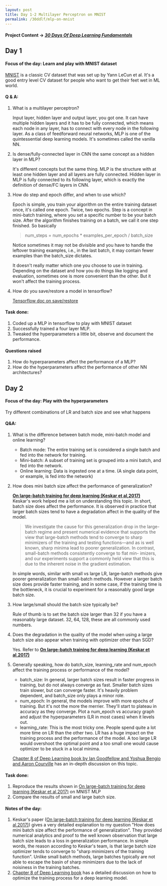 ```yaml
---
layout: post
title: Day 1-2 Multilayer Perceptron on MNIST
permalink: /30ddlf/mlp-on-mnist
---
```

#### Project Content &rarr;  *[30 Days Of Deep Learning Fundamentals](/blog/30-days-of-deep-learning-fundamentals/)*
## Day 1
#### Focus of the day: Learn and play with MNIST dataset
[MNIST](http://yann.lecun.com/exdb/mnist/) is a classic CV dataset that was set up by Yann LeCun et al. It's a good entry level CV dataset for people who want to get their feet wet in ML world.

#### Q & A: 
1. What is a multilayer perceptron? 

    Input layer, hidden layer and output layer, you got one. It can have multiple hidden layers and it has to be fully connected, which means each node in any layer, has to connect with every node in the following layer.
    As a class of feedforward neural networks, MLP is one of the quintessential deep learning models. It's sometimes called the vanilla NN.

2. Is dense/fully-connected layer in CNN the same concept as a hidden layer in MLP?

    It's different concepts but the same thing. MLP is the structure with at least one hidden layer and all layers are fully connected. Hidden layer in MLP is fully connected to its following layer, which is exactly the definition of dense/FC layers in CNN. 

3. How do step and epoch differ, and when to use which?

    Epoch is simple, you train your algorithm on the entire training dataset once, it's called one epoch. Twice, two epochs.
    Step is a concept in mini-batch training, where you set a specific number to be your batch size. After the algorithm finishes training on a batch, we call it one step finished. So basically 

    > num_steps = num_epochs * examples_per_epoch / batch_size

    Notice sometimes it may not be divisible and you have to handle the leftover training examples, i.e., in the last batch, it may contain fewer examples than the batch_size dictates.

    It doesn't really matter which one you choose to use in training. Depending on the dataset and how you do things like logging and evaluation, sometimes one is more convenient than the other. But it won't affect the training process.
    
4. How do you save/restore a model in tensorflow?

    [Tensorflow doc on save/restore](https://www.tensorflow.org/programmers_guide/saved_model)

#### Task done:

1. Coded up a MLP in tensorflow to play with MNIST dataset
2. Successfully trained a four layer MLP.
3. Tweaked the hyperparameters a little bit, observe and document the performance.

#### Questions raised
1. How do hyperparameters affect the performance of a MLP?
2. How do the hyperparameters affect the performance of other NN architectures?

## Day 2
#### Focus of the day: Play with the hyperparameters
Try different combinations of LR and batch size and see what happens

#### Q&A:
1. What is the difference between batch mode, mini-batch model and online learning?

    * Batch mode: The entire training set is considered a single batch and fed into the network for training.  
    * Mini-batch: A subset of training set is grouped into a mini batch, and fed into the network.
    * Online learning: Data is ingested one at a time. (A single data point, or example, is fed into the network)

2. How does mini batch size affect the performance of generalization?  

    **[On large-batch training for deep learning (Keskar et al,2017)](https://arxiv.org/abs/1609.04836)**  
    Keskar's work helped me a lot on understanding this topic. In short, batch size does affect the performance. It is observed in practice that larger batch sizes tend to have a degradation affect in the quality of the model.

    > We investigate the cause for this generalization drop in the large-batch 
    > regime and present numerical evidence that supports
    > the view that large-batch methods tend to converge to sharp minimizers of the
    > training and testing functions—and as is well known, sharp minima lead to poorer
    > generalization. In contrast, small-batch methods consistently converge to flat min-
    > imizers, and our experiments support a commonly held view that this is due to the
    > inherent noise in the gradient estimation. 

    In simple words, similar with small vs large LR, large-batch methods give poorer generalization than small-batch methods. However a larger batch size does provide faster training, and in some case, if the training time is the bottleneck, it is crucial to experiment for a reasonably good large batch size.

3. How large/small should the batch size typically be?

    Rule of thumb is to set the batch size larger than 32 if you have a reasonably large dataset. 32, 64, 128, these are all commonly used numbers.

4. Does the degradation in the quality of the model when using a large batch size also appear when training with optimizer other than SGD?

    Yes. Refer to **[On large-batch training for deep learning (Keskar et al,2017)](https://arxiv.org/abs/1609.04836)**  

5. Generally speaking, how do batch_size, learning_rate and num_epoch affect the training process or performance of the model?

    * batch_size: 
        In general, larger batch sizes result in faster progress in training, but do not always converge as fast. Smaller batch sizes train slower, but can converge faster. It's heavily problem dependent, and batch_size only plays a minor role.
    * num_epoch:
        In general, the models improve with more epochs of training. But it's not the more the merrier. They'll start to plateau in accuracy as they converge. Plot a num_epoch vs accuracy graph and adjust the hyperparameters (LR in most cases) when it levels out.
    * learning_rate:
        This is the most tricky one. People spend quite a lot more time on LR than the other two. LR has a huge impact on the training process and the performance of the model. A too large LR would overshoot the optimal point and a too small one would cause optimizer to be stuck in a local minima.  

    [Chapter 8 of Deep Learning book by Ian Goodfellow and Yoshua Bengio and Aaron Courville](http://www.deeplearningbook.org/contents/optimization.html) has an in-depth discussion on this topic.

#### Task done:
1. Reproduce the results shown in [On large-batch training for deep learning (Keskar et al,2017)](https://arxiv.org/abs/1609.04836) on MNIST MLP
2. Compare the results of small and large batch size.

#### Notes of the day:
1. Keskar's paper ([On large-batch training for deep learning (Keskar et al,2017)](https://arxiv.org/abs/1609.04836)) gives a very detailed explanation to my question "How does mini batch size affect the performance of generalization". They provided numerical analytics and proof to the well known observation that large batch size leads to a loss in generalization performance. In simple words, the reason according to Keskar's team, is that large batch size optimizer tends to converge to "sharp minimizers of the training function". Unlike small batch methods, large batches typically are not able to escape the basin of sharp minimizers due to the lack of noisiness in the training batches. 
2. [Chapter 8 of Deep Learning book](http://www.deeplearningbook.org/contents/optimization.html) has a detailed discussion on how to optimize the training process for a deep learning model.
